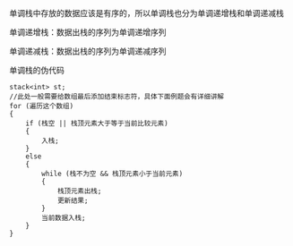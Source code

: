 单调栈中存放的数据应该是有序的，所以单调栈也分为单调递增栈和单调递减栈

单调递增栈：数据出栈的序列为单调递增序列

单调递减栈：数据出栈的序列为单调递减序列

单调栈的伪代码
```
stack<int> st;
//此处一般需要给数组最后添加结束标志符，具体下面例题会有详细讲解
for (遍历这个数组)
{
    if (栈空 || 栈顶元素大于等于当前比较元素)
    {
        入栈;
    }
    else
    {
        while (栈不为空 && 栈顶元素小于当前元素)
        {
            栈顶元素出栈;
            更新结果;
        }
        当前数据入栈;
    }
}
```